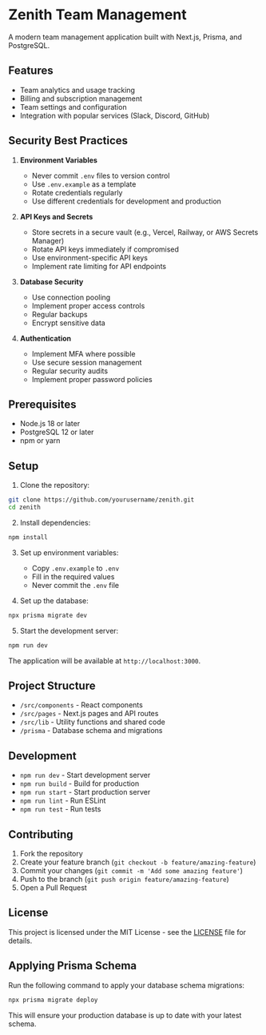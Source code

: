 # Zenith Team Management

A modern team management application built with Next.js, Prisma, and PostgreSQL.

## Features

- Team analytics and usage tracking
- Billing and subscription management
- Team settings and configuration
- Integration with popular services (Slack, Discord, GitHub)

## Security Best Practices

1. **Environment Variables**
   - Never commit `.env` files to version control
   - Use `.env.example` as a template
   - Rotate credentials regularly
   - Use different credentials for development and production

2. **API Keys and Secrets**
   - Store secrets in a secure vault (e.g., Vercel, Railway, or AWS Secrets Manager)
   - Rotate API keys immediately if compromised
   - Use environment-specific API keys
   - Implement rate limiting for API endpoints

3. **Database Security**
   - Use connection pooling
   - Implement proper access controls
   - Regular backups
   - Encrypt sensitive data

4. **Authentication**
   - Implement MFA where possible
   - Use secure session management
   - Regular security audits
   - Implement proper password policies

## Prerequisites

- Node.js 18 or later
- PostgreSQL 12 or later
- npm or yarn

## Setup

1. Clone the repository:
```bash
git clone https://github.com/yourusername/zenith.git
cd zenith
```

2. Install dependencies:
```bash
npm install
```

3. Set up environment variables:
   - Copy `.env.example` to `.env`
   - Fill in the required values
   - Never commit the `.env` file

4. Set up the database:
```bash
npx prisma migrate dev
```

5. Start the development server:
```bash
npm run dev
```

The application will be available at `http://localhost:3000`.

## Project Structure

- `/src/components` - React components
- `/src/pages` - Next.js pages and API routes
- `/src/lib` - Utility functions and shared code
- `/prisma` - Database schema and migrations

## Development

- `npm run dev` - Start development server
- `npm run build` - Build for production
- `npm run start` - Start production server
- `npm run lint` - Run ESLint
- `npm run test` - Run tests

## Contributing

1. Fork the repository
2. Create your feature branch (`git checkout -b feature/amazing-feature`)
3. Commit your changes (`git commit -m 'Add some amazing feature'`)
4. Push to the branch (`git push origin feature/amazing-feature`)
5. Open a Pull Request

## License

This project is licensed under the MIT License - see the [LICENSE](LICENSE) file for details. 

## Applying Prisma Schema

Run the following command to apply your database schema migrations:
```bash
npx prisma migrate deploy
```

This will ensure your production database is up to date with your latest schema.
